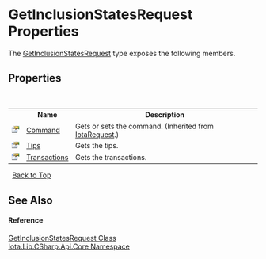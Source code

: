 # GetInclusionStatesRequest Properties
 

The <a href="T_Iota_Lib_CSharp_Api_Core_GetInclusionStatesRequest">GetInclusionStatesRequest</a> type exposes the following members.


## Properties
&nbsp;<table><tr><th></th><th>Name</th><th>Description</th></tr><tr><td>![Public property](media/pubproperty.gif "Public property")</td><td><a href="P_Iota_Lib_CSharp_Api_Core_IotaRequest_Command">Command</a></td><td>
Gets or sets the command.
 (Inherited from <a href="T_Iota_Lib_CSharp_Api_Core_IotaRequest">IotaRequest</a>.)</td></tr><tr><td>![Public property](media/pubproperty.gif "Public property")</td><td><a href="P_Iota_Lib_CSharp_Api_Core_GetInclusionStatesRequest_Tips">Tips</a></td><td>
Gets the tips.</td></tr><tr><td>![Public property](media/pubproperty.gif "Public property")</td><td><a href="P_Iota_Lib_CSharp_Api_Core_GetInclusionStatesRequest_Transactions">Transactions</a></td><td>
Gets the transactions.</td></tr></table>&nbsp;
<a href="#getinclusionstatesrequest-properties">Back to Top</a>

## See Also


#### Reference
<a href="T_Iota_Lib_CSharp_Api_Core_GetInclusionStatesRequest">GetInclusionStatesRequest Class</a><br /><a href="N_Iota_Lib_CSharp_Api_Core">Iota.Lib.CSharp.Api.Core Namespace</a><br />